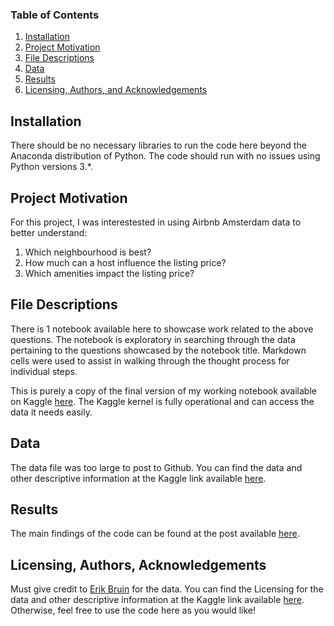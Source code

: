 ### Table of Contents

1. [Installation](#installation)
2. [Project Motivation](#motivation)
3. [File Descriptions](#files)
4. [Data](#data)
5. [Results](#results)
6. [Licensing, Authors, and Acknowledgements](#licensing)

## Installation <a name="installation"></a>

There should be no necessary libraries to run the code here beyond the Anaconda distribution of Python.  The code should run with no issues using Python versions 3.*.

## Project Motivation<a name="motivation"></a>

For this project, I was interestested in using Airbnb Amsterdam data to better understand:

1. Which neighbourhood is best?
2. How much can a host influence the listing price?
3. Which amenities impact the listing price?

## File Descriptions <a name="files"></a>

There is 1 notebook available here to showcase work related to the above questions. The notebook is exploratory in searching through the data pertaining to the questions showcased by the notebook title.  Markdown cells were used to assist in walking through the thought process for individual steps.

This is purely a copy of the final version of my working notebook available on Kaggle [here](https://www.kaggle.com/thijsessens/how-hard-is-data-science-really). The Kaggle kernel is fully operational and can access the data it needs easily. 

## Data <a name="data"></a>

The data file was too large to post to Github. You can find the data and other descriptive information at the Kaggle link available [here](https://www.kaggle.com/erikbruin/airbnb-amsterdam).

## Results<a name="results"></a>

The main findings of the code can be found at the post available [here](https://x).

## Licensing, Authors, Acknowledgements<a name="licensing"></a>

Must give credit to [Erik Bruin](https://www.kaggle.com/erikbruin) for the data.  You can find the Licensing for the data and other descriptive information at the Kaggle link available [here](https://www.kaggle.com/erikbruin/airbnb-amsterdam).  Otherwise, feel free to use the code here as you would like! 
